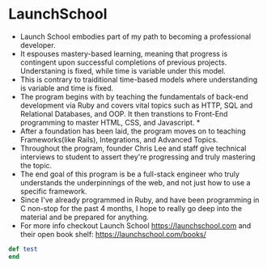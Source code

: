 # LaunchSchool
* Launch School embodies part of my path to becoming a professional developer.
* It espouses mastery-based learning, meaning that progress is contingent upon successful completions of previous projects. Understaning is fixed, while time is variable under this model. 
* This is contrary to traiditional time-based models where understanding is variable and time is fixed.
* The program begins with by teaching the fundamentals of back-end development via Ruby and covers vital topics such as HTTP, SQL and Relational Databases, and OOP. It then transtions to Front-End programming to master HTML, CSS, and Javascript. * 
* After a foundation has been laid, the program moves on to teaching Frameworks(like Rails), Integrations, and Advanced Topics.
* Throughout the program, founder Chris Lee and staff give technical interviews to student to assert they're progressing and truly mastering the topic. 
* The end goal of this program is be a full-stack engineer who truly understands the underpinnings of the web, and not just how to use a specific framework. 
* Since I've already programmed in Ruby, and have been programming in C non-stop for the past 4 months, I hope to really go deep into the material and be prepared for anything. 
* For more info checkout Launch School https://launchschool.com and their open book shelf: https://launchschool.com/books/
```ruby
def test
end
```
